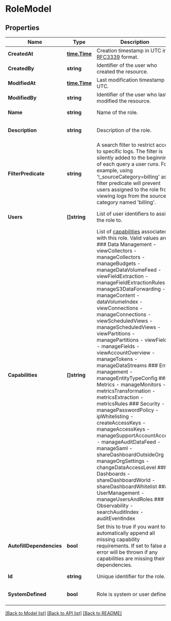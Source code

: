 # RoleModel

## Properties
Name | Type | Description | Notes
------------ | ------------- | ------------- | -------------
**CreatedAt** | [**time.Time**](time.Time.md) | Creation timestamp in UTC in [RFC3339](https://tools.ietf.org/html/rfc3339) format. | [default to null]
**CreatedBy** | **string** | Identifier of the user who created the resource. | [default to null]
**ModifiedAt** | [**time.Time**](time.Time.md) | Last modification timestamp in UTC. | [default to null]
**ModifiedBy** | **string** | Identifier of the user who last modified the resource. | [default to null]
**Name** | **string** | Name of the role. | [default to null]
**Description** | **string** | Description of the role. | [optional] [default to null]
**FilterPredicate** | **string** | A search filter to restrict access to specific logs. The filter is silently added to the beginning of each query a user runs. For example, using &#x27;!_sourceCategory&#x3D;billing&#x27; as a filter predicate will prevent users assigned to the role from viewing logs from the source category named &#x27;billing&#x27;. | [optional] [default to null]
**Users** | **[]string** | List of user identifiers to assign the role to. | [optional] [default to null]
**Capabilities** | **[]string** | List of [capabilities](https://help.sumologic.com/Manage/Users-and-Roles/Manage-Roles/Role-Capabilities) associated with this role. Valid values are ### Data Management   - viewCollectors   - manageCollectors   - manageBudgets   - manageDataVolumeFeed   - viewFieldExtraction   - manageFieldExtractionRules   - manageS3DataForwarding   - manageContent   - dataVolumeIndex   - viewConnections   - manageConnections   - viewScheduledViews   - manageScheduledViews   - viewPartitions   - managePartitions   - viewFields   - manageFields   - viewAccountOverview   - manageTokens   - manageDataStreams  ### Entity management   - manageEntityTypeConfig  ### Metrics   - manageMonitors   - metricsTransformation   - metricsExtraction   - metricsRules  ### Security   - managePasswordPolicy   - ipWhitelisting   - createAccessKeys   - manageAccessKeys   - manageSupportAccountAccess   - manageAuditDataFeed   - manageSaml   - shareDashboardOutsideOrg   - manageOrgSettings   - changeDataAccessLevel  ### Dashboards   - shareDashboardWorld   - shareDashboardWhitelist  ### UserManagement   - manageUsersAndRoles  ### Observability   - searchAuditIndex   - auditEventIndex | [optional] [default to null]
**AutofillDependencies** | **bool** | Set this to true if you want to automatically append all missing capability requirements. If set to false an error will be thrown if any capabilities are missing their dependencies. | [optional] [default to true]
**Id** | **string** | Unique identifier for the role. | [default to null]
**SystemDefined** | **bool** | Role is system or user defined. | [optional] [default to null]

[[Back to Model list]](../README.md#documentation-for-models) [[Back to API list]](../README.md#documentation-for-api-endpoints) [[Back to README]](../README.md)

